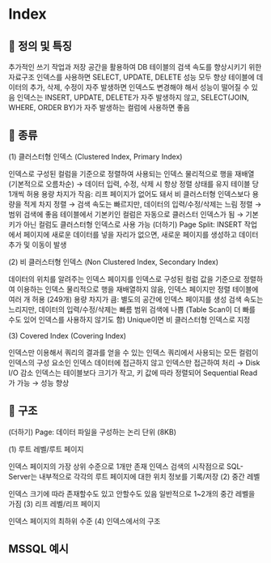 # Index

## 🐳 정의 및 특징
추가적인 쓰기 작업과 저장 공간을 활용하여 DB 테이블의 검색 속도를 향상시키기 위한 자료구조
인덱스를 사용하면 SELECT, UPDATE, DELETE 성능 모두 향상
테이블에 데이터의 추가, 삭제, 수정이 자주 발생하면 인덱스도 변경해야 해서 성능이 떨어질 수 있음
인덱스는 INSERT, UPDATE, DELETE가 자주 발생하지 않고, SELECT(JOIN, WHERE, ORDER BY)가 자주 발생하는 컬럼에 사용하면 좋음

## 🐳 종류
  (1) 클러스터형 인덱스 (Clustered Index, Primary Index)

인덱스로 구성된 컬럼을 기준으로 정렬하여 사용되는 인덱스
물리적으로 행을 재배열(기본적으로 오름차순) → 데이터 입력, 수정, 삭제 시 항상 정렬 상태를 유지
테이블 당 1개씩 허용
용량 차지가 작음: 리프 페이지가 없어도 돼서 비 클러스터형 인덱스보다 용량을 적게 차지
정렬 → 검색 속도는 빠르지만, 데이터의 입력/수정/삭제는 느림
정렬 → 범위 검색에 좋음
테이블에서 기본키인 컬럼은 자동으로 클러스터 인덱스가 됨 → 기본키가 아닌 컬럼도 클러스터형 인덱스로 사용 가능
    (더하기) Page Split: INSERT 작업에서 페이지에 새로운 데이터를 넣을 자리가 없으면, 새로운 페이지를 생성하고 데이터 추가 및 이동이 발생

  (2) 비 클러스터형 인덱스 (Non Clustered Index, Secondary Index)

데이터의 위치를 알려주는 인덱스 페이지를 인덱스로 구성된 컬럼 값을 기준으로 정렬하여 이용하는 인덱스
물리적으로 행을 재배열하지 않음, 인덱스 페이지만 정렬
테이블에 여러 개 허용 (249개)
용량 차지가 큼: 별도의 공간에 인덱스 페이지를 생성
검색 속도는 느리지만, 데이터의 입력/수정/삭제는 빠름
범위 검색에 나쁨 (Table Scan이 더 빠를 수도 있어 인덱스를 사용하지 않기도 함)
Unique이면 비 클러스터형 인덱스로 지정

  (3) Covered Index (Covering Index)

인덱스만 이용해서 쿼리의 결과를 얻을 수 있는 인덱스
쿼리에서 사용되는 모든 컬럼이 인덱스의 구성 요소인 인덱스
데이터에 접근하지 않고 인덱스만 접근하여 처리 → Disk I/O 감소
인덱스는 테이블보다 크기가 작고, 키 값에 따라 정렬되어 Sequential Read가 가능 → 성능 향상

## 🐳 구조
  (더하기) Page: 데이터 파일을 구성하는 논리 단위 (8KB)

  (1) 루트 레벨/루트 페이지

인덱스 페이지의 가장 상위 수준으로 1개만 존재
인덱스 검색의 시작점으로 SQL-Server는 내부적으로 각각의 루트 페이지에 대한 위치 정보를 기록/저장
  (2) 중간 레벨

인덱스 크기에 따라 존재할수도 있고 안할수도 있음
일반적으로 1~2개의 중간 레벨을 가짐
  (3) 리프 레벨/리프 페이지

인덱스 페이지의 최하위 수준
  (4) 인덱스에서의 구조

## MSSQL 예시